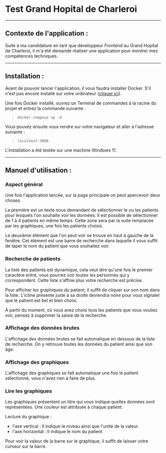 # Test Grand Hopital de Charleroi

---

## Contexte de l'application :

Suite à ma candidature en tant que développeur Frontend au Grand Hopital de Charleroi, il
m'a été demandé réaliser une application pour montrer mes compétences techniques.

---
## Installation :

Avant de pouvoir lancer l'application, il vous faudra installer Docker.
S'il n'est pas encore installé sur votre ordinateur ([cliquer ici](https://docs.docker.com/get-docker/)).

Une fois Docker installé, ouvrez un Terminal de commandes à la racine du projet et entrez la commande suivante :
> ```shell
> docker-compose up -d
> ```

Vous pouvez ensuite vous rendre sur votre navigateur et aller à l'adresse suivante :

> ```http request
> localhost:3000
> ```


L'installation a été testée sur une machine Windows 11.

---

## Manuel d'utilisation :

### Aspect général

Une fois l'application lancée, sur la page principale on peut apercevoir deux choses.

La première est un texte nous demandant de sélectionner le ou les patients pour lesquels l'on souhaite
voir les données. Il est possible de sélectionner de 1 à 4 patients en même temps. Cette zone sera par
la suite remplacée par les graphiques, une fois les patients choisis.

Le deuxième élément que l'on peut voir se trouve en haut à gauche de la fenêtre. Cet élément est une barre de
recherche dans laquelle il vous suffit de taper le nom du patient que vous souhaitez voir.

### Recherche de patients

La liste des patients est dynamique, cela veut dire qu'une fois le premier caractère entré, vous pourrez voir toutes
les personnes qui y correspondent. Cette liste s'affine plus votre recherche est précise.

Pour afficher les graphiques du patient, il suffit de cliquer sur son nom dans la liste.
L'icône présente juste à sa droite deviendra noire pour vous signaler que le patient est bel et bien choisi.

À partir du moment, où vous avez choisi tous les patients que vous vouliez voir, pensez à supprimer la saisie de la recherche.

### Affichage des données brutes

L'affichage des données brutes se fait automatique en dessous de la liste de recherche. On y retrouve toutes les données
du patient ainsi que son âge.

### Affichage des graphiques

L'affichage des graphiques se fait automatique une fois le patient sélectionné, vous n'avez rien à faire de plus.

### Lire les graphiques

Les graphiques présentent un titre qui vous indique quelles données sont représentées. Une couleur est attribuée à chaque
patient.

Lecture du graphique :
- l'axe vertical : Il indique le niveau ainsi que l'unité de la valeur.
- l'axe horizontal : Il indique le nom du patient

Pour voir la valeur de la barre sur le graphique, il suffit de laisser votre curseur sur la barre.